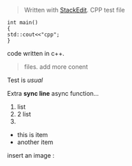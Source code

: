 


> Written with [StackEdit](https://stackedit.io/).
CPP test file
```
int main()
{
std::cout<<"cpp";
}
```
code written in c++.
>files.
>add more conent

Test is *usual*

Extra **sync line** async function...
1. list
2. 2 list
3. 

* this is item
* another item

insert an image : 
<!--stackedit_data:
eyJoaXN0b3J5IjpbLTEyMTkxMTgxOTMsLTUyNzUwNDc2MV19
-->